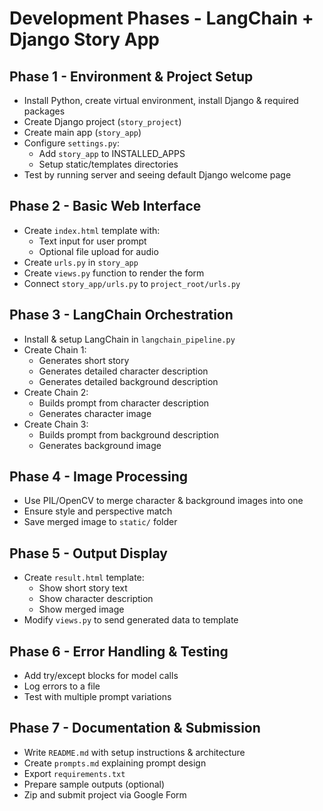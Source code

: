 # Development Phases - LangChain + Django Story App

## Phase 1 - Environment & Project Setup
- Install Python, create virtual environment, install Django & required packages
- Create Django project (`story_project`)
- Create main app (`story_app`)
- Configure `settings.py`:
  - Add `story_app` to INSTALLED_APPS
  - Setup static/templates directories
- Test by running server and seeing default Django welcome page

## Phase 2 - Basic Web Interface
- Create `index.html` template with:
  - Text input for user prompt
  - Optional file upload for audio
- Create `urls.py` in `story_app`
- Create `views.py` function to render the form
- Connect `story_app/urls.py` to `project_root/urls.py`

## Phase 3 - LangChain Orchestration
- Install & setup LangChain in `langchain_pipeline.py`
- Create Chain 1:
  - Generates short story
  - Generates detailed character description
  - Generates detailed background description
- Create Chain 2:
  - Builds prompt from character description
  - Generates character image
- Create Chain 3:
  - Builds prompt from background description
  - Generates background image

## Phase 4 - Image Processing
- Use PIL/OpenCV to merge character & background images into one
- Ensure style and perspective match
- Save merged image to `static/` folder

## Phase 5 - Output Display
- Create `result.html` template:
  - Show short story text
  - Show character description
  - Show merged image
- Modify `views.py` to send generated data to template

## Phase 6 - Error Handling & Testing
- Add try/except blocks for model calls
- Log errors to a file
- Test with multiple prompt variations

## Phase 7 - Documentation & Submission
- Write `README.md` with setup instructions & architecture
- Create `prompts.md` explaining prompt design
- Export `requirements.txt`
- Prepare sample outputs (optional)
- Zip and submit project via Google Form
